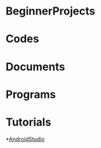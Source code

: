 # BeginnerProjects

# Codes

# Documents

# Programs

# Tutorials
   *[AndroidStudio](WIKI/Tutorials/AndroidStudio.md)